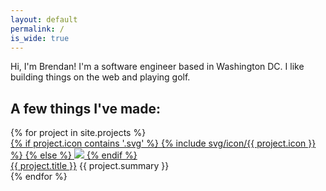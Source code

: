 ```yaml
---
layout: default
permalink: /
is_wide: true
---
```


<p class='mb4 sm-h3 measure'>
  Hi, I'm Brendan! I'm a software engineer based in Washington DC. I like building things on the web and playing golf.
</p>

<h2 class='pt1 mb3 h5 caps'>A few things I've made:</h2>
<div class='mb3 flex flex-wrap mxn2'>
  {% for project in site.projects %}
    <div class='flex col-6 sm-col-4 px2 mb3'>
      <div class='sm-flex'>
        <a class='flex-none mr2 block icon-container' href='{{ project.url }}'>
          {% if project.icon contains '.svg' %}
            {% include svg/icon/{{ project.icon }} %}
          {% else %}
            <img src="{{ project.icon | prepend: '/assets/img/icon/' }}" />
          {% endif %}
        </a>
        <div class='flex-auto'>
          <a class='black extra-bold' target='_blank' href='{{ project.url }}'>{{ project.title }}</a>
          <span class='gray'>{{ project.summary }}</span>
        </div>
      </div>
    </div>
  {% endfor %}
</div>
